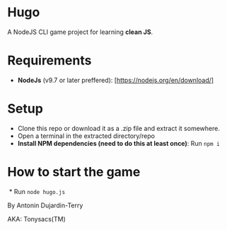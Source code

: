 # Hugo

A NodeJS CLI game project for learning **clean JS**.

# Requirements

 * **NodeJs** (v9.7 or later preffered): [https://nodejs.org/en/download/]

# Setup

  * Clone this repo or download it as a .zip file and extract it somewhere.
  * Open a terminal in the extracted directory/repo
  * **Install NPM dependencies (need to do this at least once)**: Run `npm i`

# How to start the game

  * Run `node hugo.js`


By Antonin Dujardin-Terry

AKA: Tonysacs(TM)
